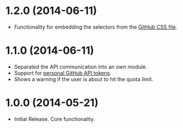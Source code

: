 # 1.2.0 (2014-06-11)

  * Functionality for embedding the selectors from the [GitHub CSS file](https://raw.githubusercontent.com/akoenig/github-markdown-css/gh-pages/github-markdown.css).

# 1.1.0 (2014-06-11)

  * Separated the API communication into an own module.
  * Support for [personal GitHub API tokens](https://github.com/settings/tokens/new).
  * Shows a warning if the user is about to hit the quota limit.

# 1.0.0 (2014-05-21)

  * Initial Release. Core functionality.